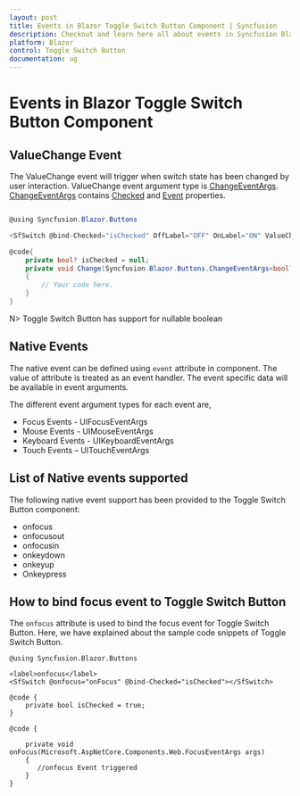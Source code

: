 ```yaml
---
layout: post
title: Events in Blazor Toggle Switch Button Component | Syncfusion
description: Checkout and learn here all about events in Syncfusion Blazor Toggle Switch Button component and more.
platform: Blazor
control: Toggle Switch Button 
documentation: ug
---
```


# Events in Blazor Toggle Switch Button Component

## ValueChange Event

The ValueChange event will trigger when switch state has been changed by user interaction. ValueChange event argument type is [ChangeEventArgs](https://help.syncfusion.com/cr/blazor/Syncfusion.Blazor.Buttons.ChangeEventArgs-1.html). [ChangeEventArgs](https://help.syncfusion.com/cr/blazor/Syncfusion.Blazor.Buttons.ChangeEventArgs-1.html) contains [Checked](https://help.syncfusion.com/cr/blazor/Syncfusion.Blazor.Buttons.ChangeEventArgs-1.html#Syncfusion_Blazor_Buttons_ChangeEventArgs_1_Checked) and [Event](https://help.syncfusion.com/cr/blazor/Syncfusion.Blazor.Buttons.ChangeEventArgs-1.html#Syncfusion_Blazor_Buttons_ChangeEventArgs_1_Event) properties.

```csharp

@using Syncfusion.Blazor.Buttons

<SfSwitch @bind-Checked="isChecked" OffLabel="OFF" OnLabel="ON" ValueChange="Change" TChecked="bool?" ></SfSwitch>

@code{
    private bool? isChecked = null;
    private void Change(Syncfusion.Blazor.Buttons.ChangeEventArgs<bool?> args)
    {
        // Your code here.
    }
}

```

N> Toggle Switch Button has support for nullable boolean

## Native Events

The native event can be defined using `event` attribute in component. The value of attribute is treated as an event handler. The event specific data will be available in event arguments.

The different event argument types for each event are,

* Focus Events - UIFocusEventArgs
* Mouse Events - UIMouseEventArgs
* Keyboard Events - UIKeyboardEventArgs
* Touch Events – UITouchEventArgs

## List of Native events supported

The following native event support has been provided to the Toggle Switch Button component:

* onfocus
* onfocusout
* onfocusin
* onkeydown
* onkeyup
* Onkeypress

## How to bind focus event to Toggle Switch Button

The `onfocus` attribute is used to bind the focus event for Toggle Switch Button. Here, we have explained about the sample code snippets of Toggle Switch Button.

```cshtml
@using Syncfusion.Blazor.Buttons

<label>onfocus</label>
<SfSwitch @onfocus="onFocus" @bind-Checked="isChecked"></SfSwitch>

@code {
    private bool isChecked = true;
}

@code {

    private void onFocus(Microsoft.AspNetCore.Components.Web.FocusEventArgs args)
    {
       //onfocus Event triggered
    }
}

```
